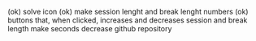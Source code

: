 (ok) solve icon
(ok) make session lenght and break lenght numbers
(ok) buttons that, when clicked, increases and decreases session and break length
make seconds decrease
github repository